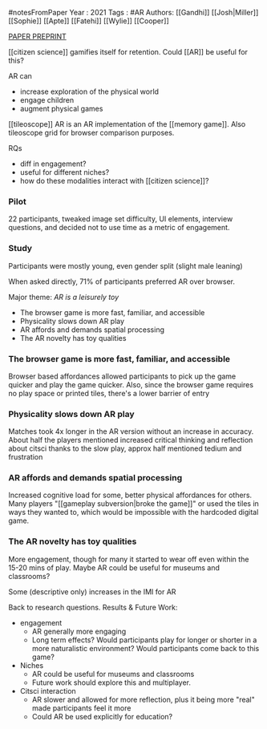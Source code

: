 #notesFromPaper
Year   : 2021
Tags   : #AR
Authors: [[Gandhi]] [[Josh|Miller]] [[Sophie]] [[Apte]] [[Fatehi]] [[Wylie]] [[Cooper]]

[PAPER PREPRINT](https://drive.google.com/file/d/1ca4L80-M8J9yoRtWJhRSEodBqnWUMMaY/view?usp=sharing)

[[citizen science]] gamifies itself for retention. Could [[AR]] be useful for this?

AR can

 - increase exploration of the physical world
 - engage children
 - augment physical games

[[tileoscope]] AR is an AR implementation of the [[memory game]]. Also tileoscope grid for browser comparison purposes.

RQs

 - diff in engagement?
 - useful for different niches?
 - how do these modalities interact with [[citizen science]]?

### Pilot

22 participants, tweaked image set difficulty, UI elements, interview questions, and decided not to use time as a metric of engagement.

### Study

Participants were mostly young, even gender split (slight male leaning)

When asked directly, 71% of participants preferred AR over browser.

Major theme: *AR is a leisurely toy*

 - The browser game is more fast, familiar, and accessible
 - Physicality slows down AR play
 - AR affords and demands spatial processing
 - The AR novelty has toy qualities

### The browser game is more fast, familiar, and accessible

Browser based affordances allowed participants to pick up the game quicker and play the game quicker. Also, since the browser game requires no play space or printed tiles, there's a lower barrier of entry

### Physicality slows down AR play

Matches took 4x longer in the AR version without an increase in accuracy. About half the players mentioned increased critical thinking and reflection about citsci thanks to the slow play, approx half mentioned tedium and frustration

### AR affords and demands spatial processing

Increased cognitive load for some, better physical affordances for others. Many players "[[gameplay subversion|broke the game]]" or used the tiles in ways they wanted to, which would be impossible with the hardcoded digital game.

### The AR novelty has toy qualities

More engagement, though for many it started to wear off even within the 15-20 mins of play. Maybe AR could be useful for museums and classrooms?

Some (descriptive only) increases in the IMI for AR

Back to research questions. Results & Future Work:

 - engagement
   - AR generally more engaging
   - Long term effects? Would participants play for longer or shorter in a more naturalistic environment? Would participants come back to this game?
 - Niches
   - AR could be useful for museums and classrooms
   - Future work should explore this and multiplayer.
 - Citsci interaction
   - AR slower and allowed for more reflection, plus it being more "real" made participants feel it more
   - Could AR be used explicitly for education?
